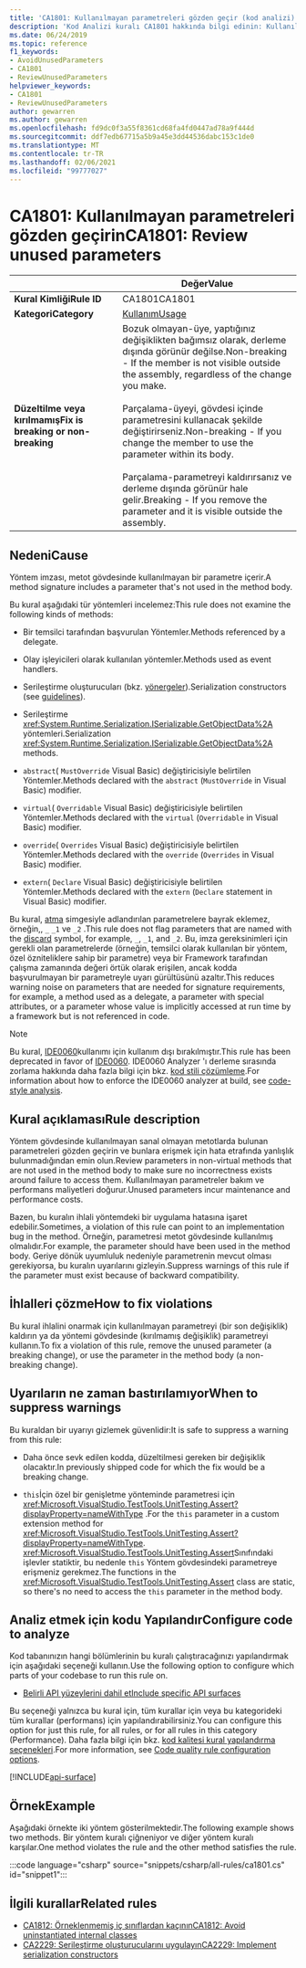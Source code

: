 ```yaml
---
title: 'CA1801: Kullanılmayan parametreleri gözden geçir (kod analizi)'
description: 'Kod Analizi kuralı CA1801 hakkında bilgi edinin: Kullanılmayan parametreleri gözden geçirin'
ms.date: 06/24/2019
ms.topic: reference
f1_keywords:
- AvoidUnusedParameters
- CA1801
- ReviewUnusedParameters
helpviewer_keywords:
- CA1801
- ReviewUnusedParameters
author: gewarren
ms.author: gewarren
ms.openlocfilehash: fd9dc0f3a55f8361cd68fa4fd0447ad78a9f444d
ms.sourcegitcommit: ddf7edb67715a5b9a45e3dd44536dabc153c1de0
ms.translationtype: MT
ms.contentlocale: tr-TR
ms.lasthandoff: 02/06/2021
ms.locfileid: "99777027"
---
```

# <a name="ca1801-review-unused-parameters"></a><span data-ttu-id="bd633-103">CA1801: Kullanılmayan parametreleri gözden geçirin</span><span class="sxs-lookup"><span data-stu-id="bd633-103">CA1801: Review unused parameters</span></span>

| | <span data-ttu-id="bd633-104">Değer</span><span class="sxs-lookup"><span data-stu-id="bd633-104">Value</span></span> |
|-|-|
| <span data-ttu-id="bd633-105">**Kural Kimliği**</span><span class="sxs-lookup"><span data-stu-id="bd633-105">**Rule ID**</span></span> |<span data-ttu-id="bd633-106">CA1801</span><span class="sxs-lookup"><span data-stu-id="bd633-106">CA1801</span></span>|
| <span data-ttu-id="bd633-107">**Kategori**</span><span class="sxs-lookup"><span data-stu-id="bd633-107">**Category**</span></span> |[<span data-ttu-id="bd633-108">Kullanım</span><span class="sxs-lookup"><span data-stu-id="bd633-108">Usage</span></span>](usage-warnings.md)|
| <span data-ttu-id="bd633-109">**Düzeltilme veya kırılmamış**</span><span class="sxs-lookup"><span data-stu-id="bd633-109">**Fix is breaking or non-breaking**</span></span> |<span data-ttu-id="bd633-110">Bozuk olmayan-üye, yaptığınız değişiklikten bağımsız olarak, derleme dışında görünür değilse.</span><span class="sxs-lookup"><span data-stu-id="bd633-110">Non-breaking - If the member is not visible outside the assembly, regardless of the change you make.</span></span><br/><br/><span data-ttu-id="bd633-111">Parçalama-üyeyi, gövdesi içinde parametresini kullanacak şekilde değiştirirseniz.</span><span class="sxs-lookup"><span data-stu-id="bd633-111">Non-breaking - If you change the member to use the parameter within its body.</span></span><br/><br/><span data-ttu-id="bd633-112">Parçalama-parametreyi kaldırırsanız ve derleme dışında görünür hale gelir.</span><span class="sxs-lookup"><span data-stu-id="bd633-112">Breaking - If you remove the parameter and it is visible outside the assembly.</span></span>|

## <a name="cause"></a><span data-ttu-id="bd633-113">Nedeni</span><span class="sxs-lookup"><span data-stu-id="bd633-113">Cause</span></span>

<span data-ttu-id="bd633-114">Yöntem imzası, metot gövdesinde kullanılmayan bir parametre içerir.</span><span class="sxs-lookup"><span data-stu-id="bd633-114">A method signature includes a parameter that's not used in the method body.</span></span>

<span data-ttu-id="bd633-115">Bu kural aşağıdaki tür yöntemleri incelemez:</span><span class="sxs-lookup"><span data-stu-id="bd633-115">This rule does not examine the following kinds of methods:</span></span>

- <span data-ttu-id="bd633-116">Bir temsilci tarafından başvurulan Yöntemler.</span><span class="sxs-lookup"><span data-stu-id="bd633-116">Methods referenced by a delegate.</span></span>

- <span data-ttu-id="bd633-117">Olay işleyicileri olarak kullanılan yöntemler.</span><span class="sxs-lookup"><span data-stu-id="bd633-117">Methods used as event handlers.</span></span>

- <span data-ttu-id="bd633-118">Serileştirme oluşturucuları (bkz. [yönergeler](../../../standard/serialization/serialization-guidelines.md#runtime-serialization)).</span><span class="sxs-lookup"><span data-stu-id="bd633-118">Serialization constructors (see [guidelines](../../../standard/serialization/serialization-guidelines.md#runtime-serialization)).</span></span>

- <span data-ttu-id="bd633-119">Serileştirme <xref:System.Runtime.Serialization.ISerializable.GetObjectData%2A> yöntemleri.</span><span class="sxs-lookup"><span data-stu-id="bd633-119">Serialization <xref:System.Runtime.Serialization.ISerializable.GetObjectData%2A> methods.</span></span>

- <span data-ttu-id="bd633-120">`abstract`( `MustOverride` Visual Basic) değiştiricisiyle belirtilen Yöntemler.</span><span class="sxs-lookup"><span data-stu-id="bd633-120">Methods declared with the `abstract` (`MustOverride` in Visual Basic) modifier.</span></span>

- <span data-ttu-id="bd633-121">`virtual`( `Overridable` Visual Basic) değiştiricisiyle belirtilen Yöntemler.</span><span class="sxs-lookup"><span data-stu-id="bd633-121">Methods declared with the `virtual` (`Overridable` in Visual Basic) modifier.</span></span>

- <span data-ttu-id="bd633-122">`override`( `Overrides` Visual Basic) değiştiricisiyle belirtilen Yöntemler.</span><span class="sxs-lookup"><span data-stu-id="bd633-122">Methods declared with the `override` (`Overrides` in Visual Basic) modifier.</span></span>

- <span data-ttu-id="bd633-123">`extern`( `Declare` Visual Basic) değiştiricisiyle belirtilen Yöntemler.</span><span class="sxs-lookup"><span data-stu-id="bd633-123">Methods declared with the `extern` (`Declare` statement in Visual Basic) modifier.</span></span>

<span data-ttu-id="bd633-124">Bu kural, [atma](../../../csharp/discards.md) simgesiyle adlandırılan parametrelere bayrak eklemez, örneğin,, `_` `_1` ve `_2` .</span><span class="sxs-lookup"><span data-stu-id="bd633-124">This rule does not flag parameters that are named with the [discard](../../../csharp/discards.md) symbol, for example, `_`, `_1`, and `_2`.</span></span> <span data-ttu-id="bd633-125">Bu, imza gereksinimleri için gerekli olan parametrelerde (örneğin, temsilci olarak kullanılan bir yöntem, özel özniteliklere sahip bir parametre) veya bir Framework tarafından çalışma zamanında değeri örtük olarak erişilen, ancak kodda başvurulmayan bir parametreyle uyarı gürültüsünü azaltır.</span><span class="sxs-lookup"><span data-stu-id="bd633-125">This reduces warning noise on parameters that are needed for signature requirements, for example, a method used as a delegate, a parameter with special attributes, or a parameter whose value is implicitly accessed at run time by a framework but is not referenced in code.</span></span>

> [!NOTE]
> <span data-ttu-id="bd633-126">Bu kural, [IDE0060](../style-rules/ide0060.md)kullanımı için kullanım dışı bırakılmıştır.</span><span class="sxs-lookup"><span data-stu-id="bd633-126">This rule has been deprecated in favor of [IDE0060](../style-rules/ide0060.md).</span></span> <span data-ttu-id="bd633-127">IDE0060 Analyzer 'ı derleme sırasında zorlama hakkında daha fazla bilgi için bkz. [kod stili çözümleme](../overview.md#code-style-analysis).</span><span class="sxs-lookup"><span data-stu-id="bd633-127">For information about how to enforce the IDE0060 analyzer at build, see [code-style analysis](../overview.md#code-style-analysis).</span></span>

## <a name="rule-description"></a><span data-ttu-id="bd633-128">Kural açıklaması</span><span class="sxs-lookup"><span data-stu-id="bd633-128">Rule description</span></span>

<span data-ttu-id="bd633-129">Yöntem gövdesinde kullanılmayan sanal olmayan metotlarda bulunan parametreleri gözden geçirin ve bunlara erişmek için hata etrafında yanlışlık bulunmadığından emin olun.</span><span class="sxs-lookup"><span data-stu-id="bd633-129">Review parameters in non-virtual methods that are not used in the method body to make sure no incorrectness exists around failure to access them.</span></span> <span data-ttu-id="bd633-130">Kullanılmayan parametreler bakım ve performans maliyetleri doğurur.</span><span class="sxs-lookup"><span data-stu-id="bd633-130">Unused parameters incur maintenance and performance costs.</span></span>

<span data-ttu-id="bd633-131">Bazen, bu kuralın ihlali yöntemdeki bir uygulama hatasına işaret edebilir.</span><span class="sxs-lookup"><span data-stu-id="bd633-131">Sometimes, a violation of this rule can point to an implementation bug in the method.</span></span> <span data-ttu-id="bd633-132">Örneğin, parametresi metot gövdesinde kullanılmış olmalıdır.</span><span class="sxs-lookup"><span data-stu-id="bd633-132">For example, the parameter should have been used in the method body.</span></span> <span data-ttu-id="bd633-133">Geriye dönük uyumluluk nedeniyle parametrenin mevcut olması gerekiyorsa, bu kuralın uyarılarını gizleyin.</span><span class="sxs-lookup"><span data-stu-id="bd633-133">Suppress warnings of this rule if the parameter must exist because of backward compatibility.</span></span>

## <a name="how-to-fix-violations"></a><span data-ttu-id="bd633-134">İhlalleri çözme</span><span class="sxs-lookup"><span data-stu-id="bd633-134">How to fix violations</span></span>

<span data-ttu-id="bd633-135">Bu kural ihlalini onarmak için kullanılmayan parametreyi (bir son değişiklik) kaldırın ya da yöntemi gövdesinde (kırılmamış değişiklik) parametreyi kullanın.</span><span class="sxs-lookup"><span data-stu-id="bd633-135">To fix a violation of this rule, remove the unused parameter (a breaking change), or use the parameter in the method body (a non-breaking change).</span></span>

## <a name="when-to-suppress-warnings"></a><span data-ttu-id="bd633-136">Uyarıların ne zaman bastırılamıyor</span><span class="sxs-lookup"><span data-stu-id="bd633-136">When to suppress warnings</span></span>

<span data-ttu-id="bd633-137">Bu kuraldan bir uyarıyı gizlemek güvenlidir:</span><span class="sxs-lookup"><span data-stu-id="bd633-137">It is safe to suppress a warning from this rule:</span></span>

- <span data-ttu-id="bd633-138">Daha önce sevk edilen kodda, düzeltilmesi gereken bir değişiklik olacaktır.</span><span class="sxs-lookup"><span data-stu-id="bd633-138">In previously shipped code for which the fix would be a breaking change.</span></span>

- <span data-ttu-id="bd633-139">`this`İçin özel bir genişletme yönteminde parametresi için <xref:Microsoft.VisualStudio.TestTools.UnitTesting.Assert?displayProperty=nameWithType> .</span><span class="sxs-lookup"><span data-stu-id="bd633-139">For the `this` parameter in a custom extension method for <xref:Microsoft.VisualStudio.TestTools.UnitTesting.Assert?displayProperty=nameWithType>.</span></span> <span data-ttu-id="bd633-140"><xref:Microsoft.VisualStudio.TestTools.UnitTesting.Assert>Sınıfındaki işlevler statiktir, bu nedenle `this` Yöntem gövdesindeki parametreye erişmeniz gerekmez.</span><span class="sxs-lookup"><span data-stu-id="bd633-140">The functions in the <xref:Microsoft.VisualStudio.TestTools.UnitTesting.Assert> class are static, so there's no need to access the `this` parameter in the method body.</span></span>

## <a name="configure-code-to-analyze"></a><span data-ttu-id="bd633-141">Analiz etmek için kodu Yapılandır</span><span class="sxs-lookup"><span data-stu-id="bd633-141">Configure code to analyze</span></span>

<span data-ttu-id="bd633-142">Kod tabanınızın hangi bölümlerinin bu kuralı çalıştıracağınızı yapılandırmak için aşağıdaki seçeneği kullanın.</span><span class="sxs-lookup"><span data-stu-id="bd633-142">Use the following option to configure which parts of your codebase to run this rule on.</span></span>

- [<span data-ttu-id="bd633-143">Belirli API yüzeylerini dahil et</span><span class="sxs-lookup"><span data-stu-id="bd633-143">Include specific API surfaces</span></span>](#include-specific-api-surfaces)

<span data-ttu-id="bd633-144">Bu seçeneği yalnızca bu kural için, tüm kurallar için veya bu kategorideki tüm kurallar (performans) için yapılandırabilirsiniz.</span><span class="sxs-lookup"><span data-stu-id="bd633-144">You can configure this option for just this rule, for all rules, or for all rules in this category (Performance).</span></span> <span data-ttu-id="bd633-145">Daha fazla bilgi için bkz. [kod kalitesi kural yapılandırma seçenekleri](../code-quality-rule-options.md).</span><span class="sxs-lookup"><span data-stu-id="bd633-145">For more information, see [Code quality rule configuration options](../code-quality-rule-options.md).</span></span>

[!INCLUDE[api-surface](~/includes/code-analysis/api-surface.md)]

## <a name="example"></a><span data-ttu-id="bd633-146">Örnek</span><span class="sxs-lookup"><span data-stu-id="bd633-146">Example</span></span>

<span data-ttu-id="bd633-147">Aşağıdaki örnekte iki yöntem gösterilmektedir.</span><span class="sxs-lookup"><span data-stu-id="bd633-147">The following example shows two methods.</span></span> <span data-ttu-id="bd633-148">Bir yöntem kuralı çiğneniyor ve diğer yöntem kuralı karşılar.</span><span class="sxs-lookup"><span data-stu-id="bd633-148">One method violates the rule and the other method satisfies the rule.</span></span>

:::code language="csharp" source="snippets/csharp/all-rules/ca1801.cs" id="snippet1":::

## <a name="related-rules"></a><span data-ttu-id="bd633-149">İlgili kurallar</span><span class="sxs-lookup"><span data-stu-id="bd633-149">Related rules</span></span>

- [<span data-ttu-id="bd633-150">CA1812: Örneklenmemiş iç sınıflardan kaçının</span><span class="sxs-lookup"><span data-stu-id="bd633-150">CA1812: Avoid uninstantiated internal classes</span></span>](ca1812.md)
- [<span data-ttu-id="bd633-151">CA2229: Serileştirme oluşturucularını uygulayın</span><span class="sxs-lookup"><span data-stu-id="bd633-151">CA2229: Implement serialization constructors</span></span>](ca2229.md)
